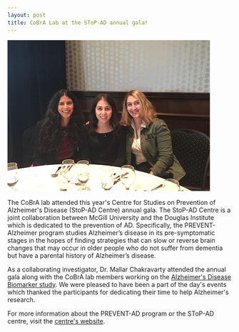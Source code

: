 ```yaml
---
layout: post
title: CoBrA Lab at the SToP-AD annual gala! 
---
```


![groupphoto](/images/preventAD-gala.png)

The CoBrA lab attended this year's Centre for Studies on Prevention of Alzheimer's Disease (StoP-AD Centre) annual gala. The StoP-AD Centre is a joint collaboration between McGill University and the Douglas Institute which is dedicated to the prevention of AD. Specifically, the PREVENT-Alzheimer program studies Alzheimer’s disease in its pre-symptomatic stages in the hopes of finding strategies that can slow or reverse brain changes that may occur in older people who do not suffer from dementia but have a parental history of Alzheimer’s disease. 
 
As a collaborating investigator, Dr. Mallar Chakravarty attended the annual gala along with the CoBrA lab members working on the [Alzheimer's Disease Biomarker study](http://cobralab.ca/projects/adbiomarkers/). We were pleased to have been a part of the day's events which thanked the participants for dedicating their time to help Alzheimer's research.

For more information about the PREVENT-AD program or the SToP-AD centre, visit the [centre's website](http://www.douglas.qc.ca/page/prevent-alzheimer-the-centre).
